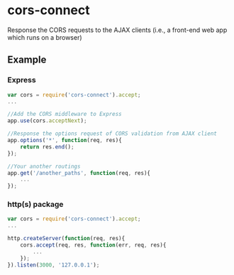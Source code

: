 # cors-connect

Response the CORS requests to the AJAX clients (i.e., a front-end web app which runs on a browser)


## Example

### Express
	
```javascript
var cors = require('cors-connect').accept;
...

//Add the CORS middleware to Express
app.use(cors.acceptNext);

//Response the options request of CORS validation from AJAX client
app.options('*', function(req, res){
	return res.end();
});

//Your another routings
app.get('/another_paths', function(req, res){
	...
});
```

### http(s) package
```javascript
var cors = require('cors-connect').accept;
...

http.createServer(function(req, res){
	cors.accept(req, res, function(err, req, res){
		...
	});
}).listen(3000, '127.0.0.1');
```


